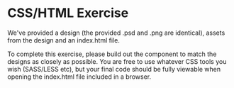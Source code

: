 # CSS/HTML Exercise

We've provided a design (the provided .psd and .png are identical), assets from the design and an index.html file.

To complete this exercise, please build out the component to match the designs as closely as possible. You are free to use whatever CSS tools you wish (SASS/LESS etc), but your final code should be fully viewable when opening the index.html file included in a browser.